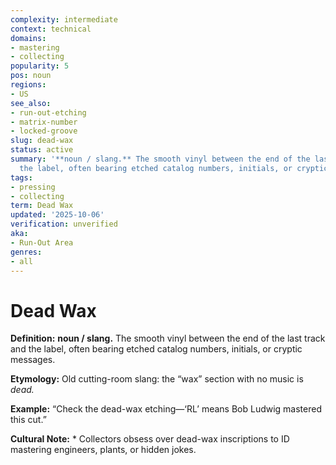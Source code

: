 ```yaml
---
complexity: intermediate
context: technical
domains:
- mastering
- collecting
popularity: 5
pos: noun
regions:
- US
see_also:
- run-out-etching
- matrix-number
- locked-groove
slug: dead-wax
status: active
summary: '**noun / slang.** The smooth vinyl between the end of the last track and
  the label, often bearing etched catalog numbers, initials, or cryptic messages.'
tags:
- pressing
- collecting
term: Dead Wax
updated: '2025-10-06'
verification: unverified
aka:
- Run-Out Area
genres:
- all
---
```


# Dead Wax

**Definition:** **noun / slang.** The smooth vinyl between the end of the last track and the label, often bearing etched catalog numbers, initials, or cryptic messages.

**Etymology:** Old cutting-room slang: the “wax” section with no music is *dead.*

**Example:** “Check the dead-wax etching—‘RL’ means Bob Ludwig mastered this cut.”

**Cultural Note:** * Collectors obsess over dead-wax inscriptions to ID mastering engineers, plants, or hidden jokes.

